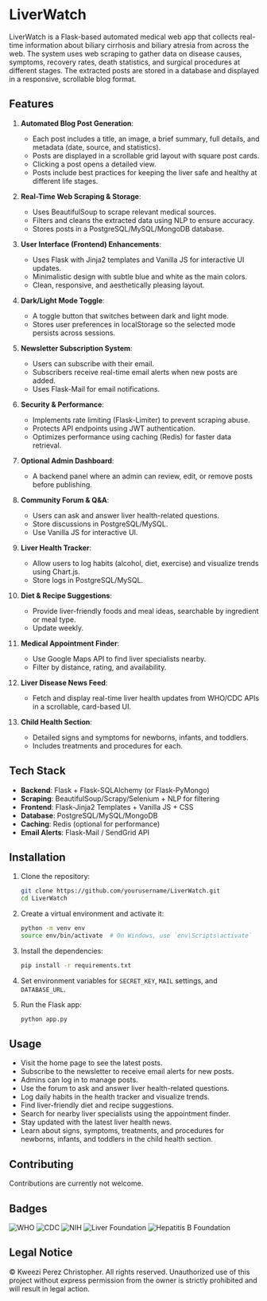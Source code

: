 # LiverWatch

LiverWatch is a Flask-based automated medical web app that collects real-time information about biliary cirrhosis and biliary atresia from across the web. The system uses web scraping to gather data on disease causes, symptoms, recovery rates, death statistics, and surgical procedures at different stages. The extracted posts are stored in a database and displayed in a responsive, scrollable blog format.

## Features

1. **Automated Blog Post Generation**:
   - Each post includes a title, an image, a brief summary, full details, and metadata (date, source, and statistics).
   - Posts are displayed in a scrollable grid layout with square post cards.
   - Clicking a post opens a detailed view.
   - Posts include best practices for keeping the liver safe and healthy at different life stages.

2. **Real-Time Web Scraping & Storage**:
   - Uses BeautifulSoup to scrape relevant medical sources.
   - Filters and cleans the extracted data using NLP to ensure accuracy.
   - Stores posts in a PostgreSQL/MySQL/MongoDB database.

3. **User Interface (Frontend) Enhancements**:
   - Uses Flask with Jinja2 templates and Vanilla JS for interactive UI updates.
   - Minimalistic design with subtle blue and white as the main colors.
   - Clean, responsive, and aesthetically pleasing layout.

4. **Dark/Light Mode Toggle**:
   - A toggle button that switches between dark and light mode.
   - Stores user preferences in localStorage so the selected mode persists across sessions.

5. **Newsletter Subscription System**:
   - Users can subscribe with their email.
   - Subscribers receive real-time email alerts when new posts are added.
   - Uses Flask-Mail for email notifications.

6. **Security & Performance**:
   - Implements rate limiting (Flask-Limiter) to prevent scraping abuse.
   - Protects API endpoints using JWT authentication.
   - Optimizes performance using caching (Redis) for faster data retrieval.

7. **Optional Admin Dashboard**:
   - A backend panel where an admin can review, edit, or remove posts before publishing.

8. **Community Forum & Q&A**:
   - Users can ask and answer liver health-related questions.
   - Store discussions in PostgreSQL/MySQL.
   - Use Vanilla JS for interactive UI.

9. **Liver Health Tracker**:
   - Allow users to log habits (alcohol, diet, exercise) and visualize trends using Chart.js.
   - Store logs in PostgreSQL/MySQL.

10. **Diet & Recipe Suggestions**:
    - Provide liver-friendly foods and meal ideas, searchable by ingredient or meal type.
    - Update weekly.

11. **Medical Appointment Finder**:
    - Use Google Maps API to find liver specialists nearby.
    - Filter by distance, rating, and availability.

12. **Liver Disease News Feed**:
    - Fetch and display real-time liver health updates from WHO/CDC APIs in a scrollable, card-based UI.

13. **Child Health Section**:
    - Detailed signs and symptoms for newborns, infants, and toddlers.
    - Includes treatments and procedures for each.

## Tech Stack

- **Backend**: Flask + Flask-SQLAlchemy (or Flask-PyMongo)
- **Scraping**: BeautifulSoup/Scrapy/Selenium + NLP for filtering
- **Frontend**: Flask-Jinja2 Templates + Vanilla JS + CSS
- **Database**: PostgreSQL/MySQL/MongoDB
- **Caching**: Redis (optional for performance)
- **Email Alerts**: Flask-Mail / SendGrid API

## Installation

1. Clone the repository:
   ```sh
   git clone https://github.com/yourusername/LiverWatch.git
   cd LiverWatch
   ```

2. Create a virtual environment and activate it:
   ```sh
   python -m venv env
   source env/bin/activate  # On Windows, use `env\Scripts\activate`
   ```

3. Install the dependencies:
   ```sh
   pip install -r requirements.txt
   ```

4. Set environment variables for `SECRET_KEY`, `MAIL` settings, and `DATABASE_URL`.

5. Run the Flask app:
   ```sh
   python app.py
   ```

## Usage

- Visit the home page to see the latest posts.
- Subscribe to the newsletter to receive email alerts for new posts.
- Admins can log in to manage posts.
- Use the forum to ask and answer liver health-related questions.
- Log daily habits in the health tracker and visualize trends.
- Find liver-friendly diet and recipe suggestions.
- Search for nearby liver specialists using the appointment finder.
- Stay updated with the latest liver health news.
- Learn about signs, symptoms, treatments, and procedures for newborns, infants, and toddlers in the child health section.

## Contributing

Contributions are currently not welcome.

## Badges

![WHO](https://img.shields.io/badge/WHO-World%20Health%20Organization-blue)
![CDC](https://img.shields.io/badge/CDC-Centers%20for%20Disease%20Control%20and%20Prevention-blue)
![NIH](https://img.shields.io/badge/NIH-National%20Institutes%20of%20Health-blue)
![Liver Foundation](https://img.shields.io/badge/Liver%20Foundation-American%20Liver%20Foundation-blue)
![Hepatitis B Foundation](https://img.shields.io/badge/Hepatitis%20B%20Foundation-Hepatitis%20B%20Foundation-blue)

## Legal Notice

© Kweezi Perez Christopher. All rights reserved. Unauthorized use of this project without express permission from the owner is strictly prohibited and will result in legal action.
